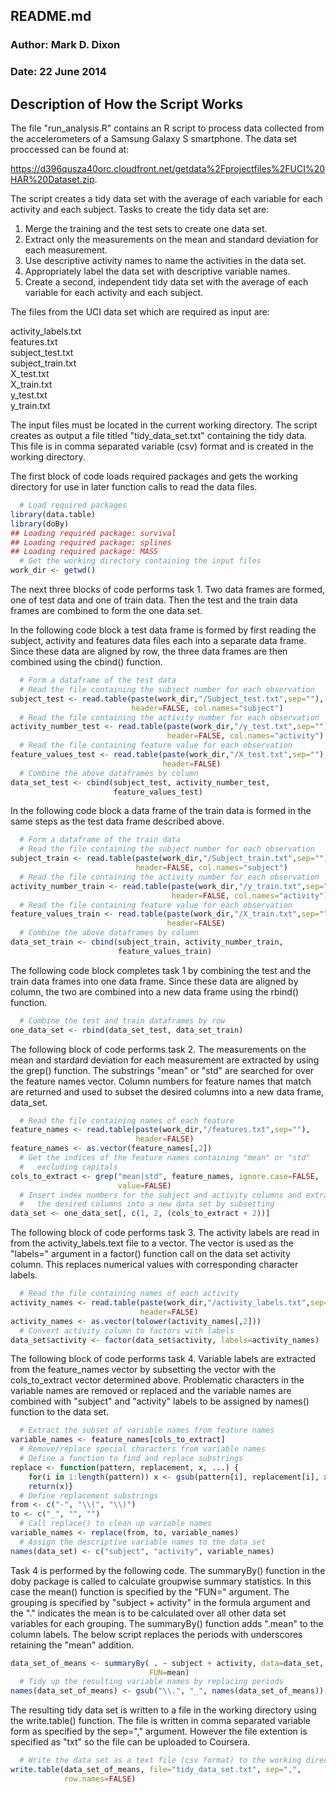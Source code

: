 ## README.md
### Author: Mark D. Dixon
### Date: 22 June 2014

## Description of How the Script Works

The file "run_analysis.R" contains an R script to process data collected from the accelerometers of a Samsung Galaxy S smartphone.  The data set proccessed can be found at:

https://d396qusza40orc.cloudfront.net/getdata%2Fprojectfiles%2FUCI%20HAR%20Dataset.zip.

The script creates a tidy data set with the average of each variable for each activity and each subject. Tasks to create the tidy data set are:

1. Merge the training and the test sets to create one data set.
2. Extract only the measurements on the mean and standard deviation for each measurement.
3. Use descriptive activity names to name the activities in the data set.
4. Appropriately label the data set with descriptive variable names.
5. Create a second, independent tidy data set with the average of each variable for each activity and each subject.
 
The files from the UCI data set which are required as input are:

activity_labels.txt  
features.txt  
subject_test.txt  
subject_train.txt  
X_test.txt  
X_train.txt  
y_test.txt  
y_train.txt   

The input files must be located in the current working directory. The script creates as output a file titled "tidy_data_set.txt" containing the tidy data. This file is in comma separated variable (csv) format and is created in the working directory.

The first block of code loads required packages and gets the working directory for use in later function calls to read the data files.


```r
  # Load required packages
library(data.table)
library(doBy)
## Loading required package: survival
## Loading required package: splines
## Loading required package: MASS
  # Get the working directory containing the input files
work_dir <- getwd()
```

The next three blocks of code performs task 1.  Two data frames are formed, one of test data and one of train data.  Then the test and the train data frames are combined to form the one data set.

In the following code block a test data frame is formed by first reading the subject, activity and features data files each into a separate data frame.  Since these data are aligned by row, the three data frames are then combined using the cbind() function.


```r
  # Form a dataframe of the test data
  # Read the file containing the subject number for each observation
subject_test <- read.table(paste(work_dir,"/Subject_test.txt",sep=""),
                           header=FALSE, col.names="subject")
  # Read the file containing the activity number for each observation 
activity_number_test <- read.table(paste(work_dir,"/y_test.txt",sep=""),
                                   header=FALSE, col.names="activity")
  # Read the file containing feature value for each observation
feature_values_test <- read.table(paste(work_dir,"/X_test.txt",sep=""),
                                  header=FALSE)
  # Combine the above dataframes by column
data_set_test <- cbind(subject_test, activity_number_test, 
                       feature_values_test)
```

In the following code block a data frame of the train data is formed in the same steps as the test data frame described above.


```r
  # Form a dataframe of the train data
  # Read the file containing the subject number for each observation
subject_train <- read.table(paste(work_dir,"/Subject_train.txt",sep=""),
                            header=FALSE, col.names="subject")
  # Read the file containing the activity number for each observation 
activity_number_train <- read.table(paste(work_dir,"/y_train.txt",sep=""),
                                    header=FALSE, col.names="activity")
  # Read the file containing feature value for each observation
feature_values_train <- read.table(paste(work_dir,"/X_train.txt",sep=""),
                                   header=FALSE)
  # Combine the above dataframes by column
data_set_train <- cbind(subject_train, activity_number_train, 
                        feature_values_train)
```

The following code block completes task 1 by combining the test and the train data frames into one data frame.  Since these data are aligned by column, the two are combined into a new data frame using the rbind() function.


```r
  # Combine the test and train dataframes by row
one_data_set <- rbind(data_set_test, data_set_train)
```

The following block of code performs task 2.  The measurements on the mean and stardard deviation for each measurement are extracted by using the grep() function.  The substrings "mean" or "std" are searched for over the feature names vector.  Column numbers for feature names that match are returned and used to subset the desired columns into a new data frame, data_set.


```r
  # Read the file containing names of each feature
feature_names <- read.table(paste(work_dir,"/features.txt",sep=""), 
                            header=FALSE)
feature_names <- as.vector(feature_names[,2])
  # Get the indices of the feature names containing "mean" or "std"
  #   excluding capitals
cols_to_extract <- grep("mean|std", feature_names, ignore.case=FALSE, 
                        value=FALSE)
  # Insert index numbers for the subject and activity columns and extract
  #   the desired columns into a new data set by subsetting
data_set <- one_data_set[, c(1, 2, (cols_to_extract + 2))]
```

The following block of code performs task 3.  The activity labels are read in from the activity_labels.text file to a vector.  The vector is used as the "labels=" argument in a factor() function call on the data set activity column.  This replaces numerical values with corresponding character labels. 


```r
  # Read the file containing names of each activity
activity_names <- read.table(paste(work_dir,"/activity_labels.txt",sep=""), 
                             header=FALSE)
activity_names <- as.vector(tolower(activity_names[,2]))
  # Convert activity column to factors with labels
data_set$activity <- factor(data_set$activity, labels=activity_names)
```

The following block of code performs task 4. Variable labels are extracted from the feature_names vector by subsetting the vector with the cols_to_extract vector determined above.  Problematic characters in the variable names are removed or replaced and the variable names are combined with "subject" and "activity" labels to be assigned by names() function to the data set.


```r
  # Extract the subset of variable names from feature names
variable_names <- feature_names[cols_to_extract]
  # Remove/replace special characters from variable names
  # Define a function to find and replace substrings 
replace <- function(pattern, replacement, x, ...) {
    for(i in 1:length(pattern)) x <- gsub(pattern[i], replacement[i], x, ...)
    return(x)}
  # Define replacement substrings
from <- c("-", "\\(", "\\)")
to <- c("_", "", "")
  # Call replace() to clean up variable names
variable_names <- replace(from, to, variable_names)
  # Assign the descriptive variable names to the data set
names(data_set) <- c("subject", "activity", variable_names)
```

Task 4 is performed by the following code.  The summaryBy() function in the doby package is called to calculate groupwise summary statistics.  In this case the mean() function is specified by the "FUN=" argument. The grouping is specified by "subject + activity" in the formula argument and the "." indicates the mean is to be calculated over all other data set variables for each grouping.  The summaryBy() function adds ".mean" to the column labels.  The below script replaces the periods with underscores retaining the "mean" addition. 


```r
data_set_of_means <- summaryBy( . ~ subject + activity, data=data_set, 
                               FUN=mean)
  # Tidy up the resulting variable names by replacing periods
names(data_set_of_means) <- gsub("\\.", "_", names(data_set_of_means))
```

The resulting tidy data set is written to a file in the working directory using the write.table() function.  The file is written in comma separated variable form as specified by the sep="," argument.  However the file extention is specified as "txt" so the file can be uploaded to Coursera.


```r
  # Write the data set as a text file (csv format) to the working directory 
write.table(data_set_of_means, file="tidy_data_set.txt", sep=",", 
            row.names=FALSE)
```

